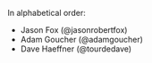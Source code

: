 In alphabetical order:

* Jason Fox (@jasonrobertfox)
* Adam Goucher (@adamgoucher)
* Dave Haeffner (@tourdedave)
